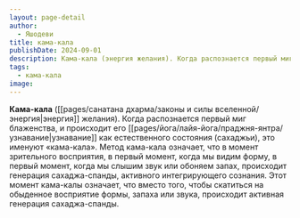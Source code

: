 ```yaml
---
layout: page-detail
author:
  - Яшодеви
title: кама-кала
publishDate: 2024-09-01
description: Кама-кала (энергия желания). Когда распознается первый миг блаженства, и происходит его узнавание как естественного состояния (сахаджьи), это именуют «кама-кала».
tags:
  - кама-кала
image:
---
```

**Кама-кала** ([[pages/санатана дхарма/законы и силы вселенной/энергия|энергия]] желания). Когда распознается первый миг блаженства, и происходит его [[pages/йога/лайя-йога/праджня-янтра/узнавание|узнавание]] как естественного состояния (сахаджьи), это именуют «кама-кала». Метод кама-кала означает, что в момент зрительного восприятия, в первый момент, когда мы видим форму, в первый момент, когда мы слышим звук или обоняем запах, происходит генерация сахаджа-спанды, активного интегрирующего сознания. Этот момент кама-калы означает, что вместо того, чтобы скатиться на обыденное восприятие формы, запаха или звука, происходит активная генерация сахаджа-спанды.

